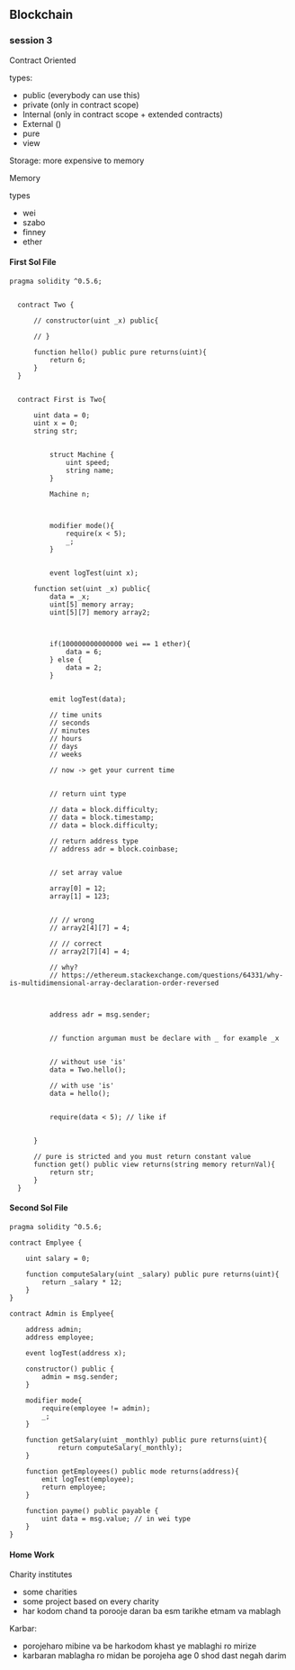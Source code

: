 ## Blockchain

### session 3


Contract Oriented

types:
- public (everybody can use this)
- private (only in contract scope)
- Internal (only in contract scope + extended contracts)
- External ()
- pure 
- view


Storage: more expensive to memory

Memory

types
- wei
- szabo
- finney
- ether

#### First Sol File
~~~~
pragma solidity ^0.5.6;
  
  
  contract Two {
      
      // constructor(uint _x) public{
          
      // }
      
      function hello() public pure returns(uint){
          return 6;
      }
  }
  

  contract First is Two{
      
      uint data = 0;
      uint x = 0;
      string str;
      
      
          struct Machine {
              uint speed;
              string name;
          }
          
          Machine n;
      
      
      
          modifier mode(){
              require(x < 5);
              _;
          }
          
          
          event logTest(uint x);
  
      function set(uint _x) public{
          data = _x;
          uint[5] memory array;
          uint[5][7] memory array2;
  
  
          
          if(100000000000000 wei == 1 ether){
              data = 6;
          } else {
              data = 2;
          }
          
          
          emit logTest(data);
          
          // time units
          // seconds
          // minutes
          // hours
          // days
          // weeks
          
          // now -> get your current time
          
          
          // return uint type
          
          // data = block.difficulty;
          // data = block.timestamp;
          // data = block.difficulty;
          
          // return address type
          // address adr = block.coinbase;
          
          
          // set array value
          
          array[0] = 12;
          array[1] = 123;
          
          
          // // wrong
          // array2[4][7] = 4;
          
          // // correct
          // array2[7][4] = 4;
          
          // why? 
          // https://ethereum.stackexchange.com/questions/64331/why-is-multidimensional-array-declaration-order-reversed
          
          
  
          address adr = msg.sender;
          
          
          // function arguman must be declare with _ for example _x

          
          // without use 'is'
          data = Two.hello();
          
          // with use 'is'
          data = hello();
          
          
          require(data < 5); // like if
          
          
      }
      
      // pure is stricted and you must return constant value
      function get() public view returns(string memory returnVal){
          return str;
      }
  }
~~~~

#### Second Sol File

~~~~
pragma solidity ^0.5.6;

contract Emplyee {
    
    uint salary = 0;
    
    function computeSalary(uint _salary) public pure returns(uint){
        return _salary * 12;
    }
}

contract Admin is Emplyee{
    
    address admin;
    address employee;
    
    event logTest(address x);

    constructor() public {
        admin = msg.sender;
    }
    
    modifier mode{
        require(employee != admin);
        _;
    }
    
    function getSalary(uint _monthly) public pure returns(uint){
            return computeSalary(_monthly);
    }
    
    function getEmployees() public mode returns(address){
        emit logTest(employee);
        return employee;
    }
    
    function payme() public payable {
        uint data = msg.value; // in wei type
    }
}
~~~~


#### Home Work

Charity institutes

- some charities
- some project based on every charity
- har kodom chand ta porooje daran ba esm tarikhe etmam va mablagh 

Karbar:
- porojeharo mibine va be harkodom khast ye mablaghi ro mirize
- karbaran mablagha ro midan be porojeha age 0 shod dast negah darim




